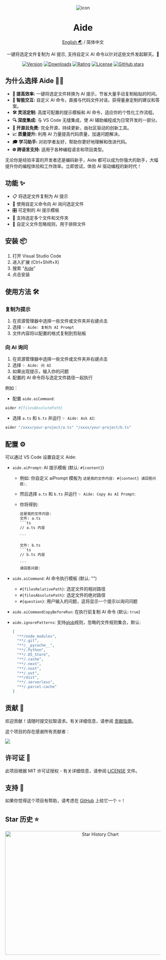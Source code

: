 <div align="center">
<img src="https://github.com/2214962083/2214962083/assets/35005637/f7a42850-0b23-45fc-9b33-bf1173e1319d" alt="icon"/>

<h1 align="center">Aide</h1>

[English 🌏](https://github.com/nicepkg/aide/tree/main/README.md) / 简体中文

一键将选定文件复制为 AI 提示, 支持自定义 AI 命令以针对这些文件发起聊天。🚀

[![Version](https://img.shields.io/visual-studio-marketplace/v/nicepkg.aide)](https://marketplace.visualstudio.com/items?itemName=nicepkg.aide)
[![Downloads](https://img.shields.io/visual-studio-marketplace/d/nicepkg.aide)](https://marketplace.visualstudio.com/items?itemName=nicepkg.aide)
[![Rating](https://img.shields.io/visual-studio-marketplace/r/nicepkg.aide)](https://marketplace.visualstudio.com/items?itemName=nicepkg.aide)
[![License](https://img.shields.io/github/license/nicepkg/aide)](https://github.com/nicepkg/aide/blob/main/LICENSE)
[![GitHub stars](https://img.shields.io/github/stars/nicepkg/aide)](https://github.com/nicepkg/aide)

</div>

## 为什么选择 Aide 🤷‍♂️

- **🚀 提高效率:** 一键将选定文件转换为 AI 提示，节省大量手动复制粘贴的时间。
- **🧠 智能交互:** 自定义 AI 命令，直接与代码文件对话，获得量身定制的建议和答案。
- **🛠 灵活定制:** 高度可配置的提示模板和 AI 命令，适应你的个性化工作流程。
- **🔍 深度集成:** 与 VS Code 无缝集成，使 AI 辅助编程成为日常开发的一部分。
- **🌟 开源且免费:** 完全开源，持续更新，由社区驱动的创新工具。
- **📈 质量提升:** 利用 AI 力量提高代码质量，加速问题解决。
- **🎓 学习助手:** 对初学者友好，帮助你更好地理解和改进代码。
- **🌐 跨语言支持:** 适用于各种编程语言和项目类型。

无论你是经验丰富的开发者还是编码新手，Aide 都可以成为你强大的助手，大幅提升你的编程体验和工作效率。立即尝试，体验 AI 驱动编程的新时代！

## 功能 ✨

- 📋 将选定文件复制为 AI 提示
- 💬 使用自定义命令向 AI 询问选定文件
- 🎛 可定制的 AI 提示模板
- 📁 支持选定多个文件和文件夹
- 🚫 自定义文件忽略规则，用于排除文件

## 安装 📦

1. 打开 Visual Studio Code
2. 进入扩展 (Ctrl+Shift+X)
3. 搜索 “[Aide](https://marketplace.visualstudio.com/items?itemName=nicepkg.aide)”
4. 点击安装

## 使用方法 🛠

### 复制为提示

1. 在资源管理器中选择一些文件或文件夹并右键点击
2. 选择 `✨ Aide: 复制为 AI Prompt`
3. 文件内容将以配置的格式复制到剪贴板

### 向 AI 询问

1. 在资源管理器中选择一些文件或文件夹并右键点击
2. 选择 `✨ Aide: 问 AI`
3. 如果出现提示，输入你的问题
4. 配置的 AI 命令将与选定文件路径一起执行

例如：

- 配置 `aide.aiCommand`:

```bash
aider #{filesAbsolutePath}
```

- 选择 `a.ts` 和 `b.ts` 并运行 `✨ Aide: Ask AI`:

```bash
aider "/xxxx/your-project/a.ts" "/xxxx/your-project/b.ts"
```

## 配置 ⚙️

可以通过 VS Code 设置自定义 Aide:

- `aide.aiPrompt`: AI 提示模板 (默认: `#{content}`)

  - 例如: 你自定义 aiPrompt 模板为 `这是我的文件内容: #{content} 请回答问题:`.
  - 然后选择 `a.ts` 和 `b.ts` 并运行 `✨ Aide: Copy As AI Prompt`:
  - 你将得到:

    ````txt
    这是我的文件内容:
    文件: a.ts
    ```ts
    // a.ts 内容

    ```

    文件: b.ts
    ```ts
    // b.ts 内容

    ```
    请回答问题:
    ````

- `aide.aiCommand`: AI 命令执行模板 (默认: "")

  - `#{filesRelativePath}`: 选定文件的相对路径
  - `#{filesAbsolutePath}`: 选定文件的绝对路径
  - `#{question}`: 用户输入的问题，这将显示一个提示以询问问题

- `aide.aiCommandCopyBeforeRun`: 在执行前复制 AI 命令 (默认: `true`)
- `aide.ignorePatterns`: 支持[glob](https://github.com/isaacs/node-glob)规则，忽略的文件规则集合，默认:
  ```json
  [
    "**/node_modules",
    "**/.git",
    "**/__pycache__",
    "**/.Python",
    "**/.DS_Store",
    "**/.cache",
    "**/.next",
    "**/.nuxt",
    "**/.out",
    "**/dist",
    "**/.serverless",
    "**/.parcel-cache"
  ]
  ```

## 贡献 🤝

欢迎贡献！请随时提交拉取请求。有关详细信息，请参阅 [贡献指南](CONTRIBUTING.md)。

这个项目的存在感谢所有贡献者：

<a href="https://github.com/nicepkg/aide/graphs/contributors">
  <img src="https://contrib.rocks/image?repo=nicepkg/aide" />
</a>

## 许可证 📄

此项目根据 MIT 许可证授权 - 有关详细信息，请参阅 [LICENSE](LICENSE) 文件。

## 支持 💖

如果你觉得这个项目有帮助，请考虑在 [GitHub](https://github.com/nicepkg/aide) 上给它一个 ⭐️！

## Star 历史 ⭐

<div align="center">

<img src="https://api.star-history.com/svg?repos=nicepkg/smart-web&type=Date" width="600" height="400" alt="Star History Chart" valign="middle">

</div>
